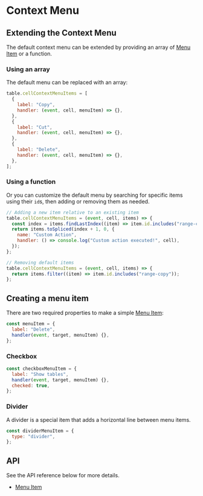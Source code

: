 # Context Menu

## Extending the Context Menu

The default context menu can be extended by providing an array of
[Menu Item][menu-item] or a function.

### Using an array

The default menu can be replaced with an array:

```js
table.cellContextMenuItems = [
  {
    label: "Copy",
    handler: (event, cell, menuItem) => {},
  },
  {
    label: "Cut",
    handler: (event, cell, menuItem) => {},
  },
  {
    label: "Delete",
    handler: (event, cell, menuItem) => {},
  },
];
```

### Using a function

Or you can customize the default menu by searching for specific items using
their `id`s, then adding or removing them as needed.

```js
// Adding a new item relative to an existing item
table.cellContextMenuItems = (event, cell, items) => {
  const index = items.findLastIndex((item) => item.id.includes("range-copy"));
  return items.toSpliced(index + 1, 0, {
    name: "Custom Action",
    handler: () => console.log("Custom action executed!", cell),
  });
};

// Removing default items
table.cellContextMenuItems = (event, cell, items) => {
  return items.filter((item) => item.id.includes("range-copy"));
};
```

## Creating a menu item

There are two required properties to make a simple [Menu Item][menu-item]:

```js
const menuItem = {
  label: "Delete",
  handler(event, target, menuItem) {},
};
```

### Checkbox

```js
const checkboxMenuItem = {
  label: "Show tables",
  handler(event, target, menuItem) {},
  checked: true,
};
```

### Divider

A divider is a special item that adds a horizontal line between menu items.

```js
const dividerMenuItem = {
  type: "divider",
};
```

## API

See the API reference below for more details.

- [Menu Item][menu-item]

[menu-item]: ./api/menu-item.md
